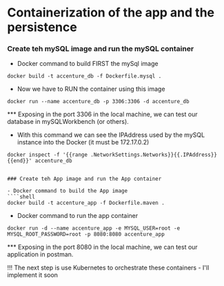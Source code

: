 # Containerization of the app and the persistence

### Create teh mySQL image and run the mySQL container

- Docker command to build FIRST the mySql image
````shell
docker build -t accenture_db -f Dockerfile.mysql .
````

- Now we have to RUN the container using this image
````shell
docker run --name accenture_db -p 3306:3306 -d accenture_db
````

*** Exposing in the port 3306 in the local machine, we can test our database in mySQLWorkbench (or others).

- With this command we can see the IPAddress used by the mySQL instance into the Docker (it must be 172.17.0.2)
````shell
docker inspect -f '{{range .NetworkSettings.Networks}}{{.IPAddress}}{{end}}' accenture_db 


### Create teh App image and run the App container

- Docker command to build the App image
````shell
docker build -t accenture_app -f Dockerfile.maven .
````

- Docker command to run the app container
````shell
docker run -d --name accenture_app -e MYSQL_USER=root -e MYSQL_ROOT_PASSWORD=root -p 8080:8080 accenture_app
````

*** Exposing in the port 8080 in the local machine, we can test our application in postman.

!!! The next step is use Kubernetes to orchestrate these containers - I'll implement it soon